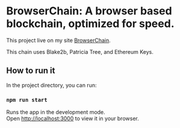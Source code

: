 # BrowserChain: A browser based blockchain, optimized for speed.

This project live on my site [BrowserChain](https://chain.sagaryadav.xyz/).

This chain uses Blake2b, Patricia Tree, and Ethereum Keys.

## How to run it

In the project directory, you can run:

### `npm run start`

Runs the app in the development mode.\
Open [http://localhost:3000](http://localhost:3000) to view it in your browser.
